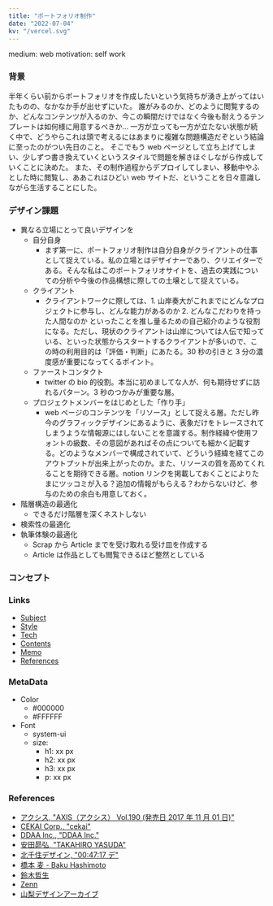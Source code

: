 ```yaml
---
title: "ポートフォリオ制作"
date: "2022-07-04"
kv: "/vercel.svg"
---
```


medium: web
motivation: self work

### 背景

半年くらい前からポートフォリオを作成したいという気持ちが湧き上がってはいたものの、なかなか手が出せずにいた。 誰がみるのか、どのように閲覧するのか、どんなコンテンツが入るのか、今この瞬間だけではなく今後も耐えうるテンプレートは如何様に用意するべきか... 一方が立っても一方が立たない状態が続く中で、どうやらこれは頭で考えるにはあまりに複雑な問題構造だぞという結論に至ったのがつい先日のこと。 そこでもう web ページとして立ち上げてしまい、少しずつ書き換えていくというスタイルで問題を解きほぐしながら作成していくことに決めた。 また、その制作過程からデプロイしてしまい、移動中やふとした時に閲覧し、ああこれはひどい web サイトだ、ということを日々意識しながら生活することにした。

### デザイン課題

- 異なる立場にとって良いデザインを
  - 自分自身
    - まず第一に、ポートフォリオ制作は自分自身がクライアントの仕事として捉えている。私の立場とはデザイナーであり、クリエイターである。そんな私はこのポートフォリオサイトを、過去の実践についての分析や今後の作品構想に際しての土壌として捉えている。
  - クライアント
    - クライアントワークに際しては、1. 山岸奏大がこれまでにどんなプロジェクトに参与し、どんな能力があるのか 2. どんなこだわりを持った人間なのか といったことを推し量るための自己紹介のような役割になる。ただし、現状のクライアントは山岸については人伝で知っている、といった状態からスタートするクライアントが多いので、この時の利用目的は「評価・判断」にあたる。30 秒の引きと 3 分の濃度感が重要になってくるポイント。
  - ファーストコンタクト
    - twitter の bio 的役割。本当に初めましてな人が、何も期待せずに訪れるパターン。3 秒のつかみが重要な層。
  - プロジェクトメンバーをはじめとした「作り手」
    - web ページのコンテンツを「リソース」として捉える層。ただし昨今のグラフィックデザインにあるように、表象だけをトレースされてしまうような情報源にはしないことを意識する。制作経緯や使用フォントの級数、その意図があればその点についても細かく記載する。どのようなメンバーで構成されていて、どういう経緯を経てこのアウトプットが出来上がったのか。また、リソースの質を高めてくれることを期待できる層。notion リンクを掲載しておくことによりたまにツッコミが入る？追加の情報がもらえる？わからないけど、参与のための余白も用意しておく。
- 階層構造の最適化
  - できるだけ階層を深くネストしない
- 検索性の最適化
- 執筆体験の最適化
  - Scrap から Article までを受け取れる受け皿を作成する
  - Article は作品としても閲覧できるほど整然としている

### コンセプト

### Links

- [Subject](https://www.notion.so/Subject-9817da8d5fe44b81b969fe904d30e77c)
- [Style](https://www.notion.so/Style-1570bc84ac004e57a6b53dfdedebb0cf)
- [Tech](https://www.notion.so/Tech-1ec6fdea3e5e4e5cb06d6158fd1bf0de)
- [Contents](https://www.notion.so/Contents-e241f7816bbe4118bc55cb32f5e2c84e)
- [Memo](https://www.notion.so/Memo-7aebaf03fa57416f91ea5749e35adfd3)
- [References](https://www.notion.so/References-81f416bbc11a4c6a80f0e4c1552af734)

### MetaData

- Color
  - #000000
  - #FFFFFF
- Font
  - system-ui
  - size:
    - h1: xx px
    - h2: xx px
    - h3: xx px
    - p: xx px

### References

- [アクシス, "AXIS（アクシス） Vol.190 (発売日 2017 年 11 月 01 日)"](https://www.fujisan.co.jp/product/32/b/1586806/)
- [CEKAI Corp., "cekai"](https://cekai.jp/)
- [DDAA Inc., "DDAA Inc."](https://dskmtg.com/index.html)
- [安田昴弘, "TAKAHIRO YASUDA"](https://yasudatakahiro.com/)
- [北千住デザイン, "00:47:17 デ"](https://index.kitasenju.design/)
- [橋本 麦 - Baku Hashimoto](https://baku89.com/)
- [鈴木哲生](http://tezzosuzuki.com/)
- [Zenn](https://zenn.dev/)
- [山梨デザインアーカイブ](https://design-archive.pref.yamanashi.jp/)
